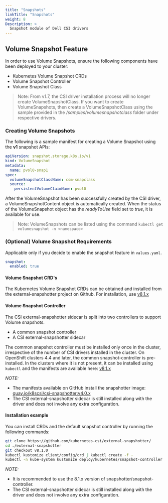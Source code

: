 ```yaml
---
title: "Snapshots"
linkTitle: "Snapshots"
weight: 8
Description: >
  Snapshot module of Dell CSI drivers
---
```

## Volume Snapshot Feature

In order to use Volume Snapshots, ensure the following components have been deployed to your cluster:

- Kubernetes Volume Snapshot CRDs
- Volume Snapshot Controller
- Volume Snapshot Class

>Note: From v1.7, the CSI driver installation process will no longer create VolumeSnapshotClass.
> If you want to create VolumeSnapshots, then create a VolumeSnapshotClass using the sample provided in the _/samples/volumesnapshotclass_ folder under respective drivers.

### Creating Volume Snapshots

The following is a sample manifest for creating a Volume Snapshot using the **v1** snapshot APIs:

```yaml
apiVersion: snapshot.storage.k8s.io/v1
kind: VolumeSnapshot
metadata:
  name: pvol0-snap1
spec:
  volumeSnapshotClassName: csm-snapclass
  source:
    persistentVolumeClaimName: pvol0
```

After the VolumeSnapshot has been successfully created by the CSI driver, a VolumeSnapshotContent object is automatically created. When the status of the VolumeSnapshot object has the _readyToUse_ field set to _true_, it is available for use.

>Note: VolumeSnapshots can be listed using the command `kubectl get volumesnapshot -n <namespace>`

### (Optional) Volume Snapshot Requirements

Applicable only if you decide to enable the snapshot feature in `values.yaml`.

```yaml
snapshot:
  enabled: true
```

#### Volume Snapshot CRD's

The Kubernetes Volume Snapshot CRDs can be obtained and installed from the external-snapshotter project on Github. For installation, use [v8.1.x](https://github.com/kubernetes-csi/external-snapshotter/tree/v8.1.0/client/config/crd)

#### Volume Snapshot Controller

The CSI external-snapshotter sidecar is split into two controllers to support Volume snapshots.

- A common snapshot controller
- A CSI external-snapshotter sidecar

The common snapshot controller must be installed only once in the cluster, irrespective of the number of CSI drivers installed in the cluster. On OpenShift clusters 4.4 and later, the common snapshot-controller is pre-installed. In the clusters where it is not present, it can be installed using `kubectl` and the manifests are available here: [v8.1.x](https://github.com/kubernetes-csi/external-snapshotter/tree/v8.1.0/deploy/kubernetes/snapshot-controller)

*NOTE:*

- The manifests available on GitHub install the snapshotter image:
  [quay.io/k8scsi/csi-snapshotter:v4.0.x](https://quay.io/repository/k8scsi/csi-snapshotter?tag=v4.0.0&tab=tags)
- The CSI external-snapshotter sidecar is still installed along with the driver and does not involve any extra configuration.

#### Installation example

You can install CRDs and the default snapshot controller by running the following commands:

```bash
git clone https://github.com/kubernetes-csi/external-snapshotter/
cd ./external-snapshotter
git checkout v8.1.0
kubectl kustomize client/config/crd | kubectl create -f -
kubectl -n kube-system kustomize deploy/kubernetes/snapshot-controller | kubectl create -f -
```

*NOTE:*

- It is recommended to use the 8.1.x version of snapshotter/snapshot-controller.
- The CSI external-snapshotter sidecar is still installed along with the driver and does not involve any extra configuration.
